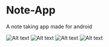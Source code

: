 # Note-App
A note taking app made for android


![Alt text](https://image.ibb.co/fvtKuF/capture.png "1") ![Alt text](https://image.ibb.co/nFsOMv/Capture1.png "2") ![Alt text](https://image.ibb.co/hR9ngv/Capture3.png "3")
![Alt text](https://image.ibb.co/m6z3Mv/Capture4.png "4")

